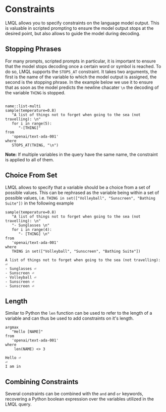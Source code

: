 # Constraints

LMQL allows you to specify constraints on the language model output. This is valuable in scripted prompting to ensure the model output stops at the desired point, but also allows to guide the model during decoding.

## Stopping Phrases
For many prompts, scripted prompts in particular, it is important to ensure that the model stops decoding once a certain word or symbol is reached. To do so, LMQL supports the `STOPS_AT` constraint. It takes two arguments, the first is the name of the variable to which the model output is assigned, the second is the stopping phrase. 
In the example below we use it to ensure that as soon as the model predicts the newline chacater `\n` the decoding of the variable `THING` is stopped.

```{lmql}

name::list-multi
sample(temperature=0.8)
   "A list of things not to forget when going to the sea (not travelling): \n"
   for i in range(5):
      "-[THING]"
from
   'openai/text-ada-001'
where
   STOPS_AT(THING, "\n")
```

**Note:** If multiple variables in the query have the same name, the constraint is applied to all of them.

## Choice From Set
LMQL allows to specify that a variable should be a choice from a set of possible values. This can be rephrased as the variable being within a  set of possible values, i.e. `THING in set(["Volleyball", "Sunscreen", "Bathing Suite"])` in the following example

```{lmql}
sample(temperature=0.8)
   "A list of things not to forget when going to the sea (not travelling): \n"
   "- Sunglasses \n"
   for i in range(4):
      "- [THING] \n"
from
   'openai/text-ada-001'
where
   THING in set(["Volleyball", "Sunscreen", "Bathing Suite"])
```
```model-output
A list of things not to forget when going to the sea (not travelling): ⏎
- Sunglasses ⏎
- Sunscreen ⏎
- Volleyball ⏎
- Sunscreen ⏎
- Sunscreen ⏎
```

## Length 
Similar to Python the `len` function can be used to refer to the length of a variable and can thus be used to add constraints on it's length.

```{lmql}
argmax
   "Hello [NAME]"
from
   'openai/text-ada-001'
where
    len(NAME) <> 3
```
```model-output
Hello ⏎
⏎
I am in
```

## Combining Constraints
Several constraints can be combined with the `and` and `or` keywords, recovering a Python boolean expression over the variables utilized in the LMQL query.
